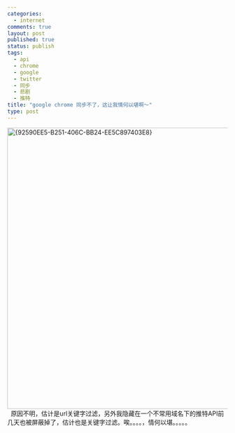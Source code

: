 ```yaml
--- 
categories: 
  - internet
comments: true
layout: post
published: true
status: publish
tags: 
  - api
  - chrome
  - google
  - twitter
  - 同步
  - 悲剧
  - 推特
title: "google chrome 同步不了，这让我情何以堪啊～"
type: post
---
```

<a href="/images/uploads/2011/03/92590EE5B251406CBB24EE5C897403E8.png"><img title="{92590EE5-B251-406C-BB24-EE5C897403E8}" style="border-right: 0px; border-top: 0px; display: inline; border-left: 0px; border-bottom: 0px" height="642" alt="{92590EE5-B251-406C-BB24-EE5C897403E8}" src="/images/uploads/2011/03/92590EE5B251406CBB24EE5C897403E8_thumb.png" width="544" border="0"></a>   原因不明，估计是url关键字过滤，另外我隐藏在一个不常用域名下的推特API前几天也被屏蔽掉了，估计也是关键字过滤。唉。。。。，情何以堪。。。。。

